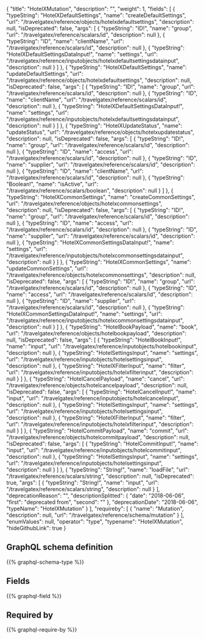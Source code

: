 {
  "title": "HotelXMutation",
  "description": "",
  "weight": 1,
  "fields": [
    {
      "typeString": "HotelXDefaultSettings",
      "name": "createDefaultSettings",
      "url": "/travelgatex/reference/objects/hotelxdefaultsettings",
      "description": null,
      "isDeprecated": false,
      "args": [
        {
          "typeString": "ID!",
          "name": "group",
          "url": "/travelgatex/reference/scalars/id",
          "description": null
        },
        {
          "typeString": "ID",
          "name": "clientName",
          "url": "/travelgatex/reference/scalars/id",
          "description": null
        },
        {
          "typeString": "HotelXDefaultSettingsDataInput!",
          "name": "settings",
          "url": "/travelgatex/reference/inputobjects/hotelxdefaultsettingsdatainput",
          "description": null
        }
      ]
    },
    {
      "typeString": "HotelXDefaultSettings",
      "name": "updateDefaultSettings",
      "url": "/travelgatex/reference/objects/hotelxdefaultsettings",
      "description": null,
      "isDeprecated": false,
      "args": [
        {
          "typeString": "ID!",
          "name": "group",
          "url": "/travelgatex/reference/scalars/id",
          "description": null
        },
        {
          "typeString": "ID",
          "name": "clientName",
          "url": "/travelgatex/reference/scalars/id",
          "description": null
        },
        {
          "typeString": "HotelXDefaultSettingsDataInput!",
          "name": "settings",
          "url": "/travelgatex/reference/inputobjects/hotelxdefaultsettingsdatainput",
          "description": null
        }
      ]
    },
    {
      "typeString": "HotelXUpdateStatus",
      "name": "updateStatus",
      "url": "/travelgatex/reference/objects/hotelxupdatestatus",
      "description": null,
      "isDeprecated": false,
      "args": [
        {
          "typeString": "ID!",
          "name": "group",
          "url": "/travelgatex/reference/scalars/id",
          "description": null
        },
        {
          "typeString": "ID",
          "name": "access",
          "url": "/travelgatex/reference/scalars/id",
          "description": null
        },
        {
          "typeString": "ID",
          "name": "supplier",
          "url": "/travelgatex/reference/scalars/id",
          "description": null
        },
        {
          "typeString": "ID",
          "name": "clientName",
          "url": "/travelgatex/reference/scalars/id",
          "description": null
        },
        {
          "typeString": "Boolean!",
          "name": "isActive",
          "url": "/travelgatex/reference/scalars/boolean",
          "description": null
        }
      ]
    },
    {
      "typeString": "HotelXCommonSettings",
      "name": "createCommonSettings",
      "url": "/travelgatex/reference/objects/hotelxcommonsettings",
      "description": null,
      "isDeprecated": false,
      "args": [
        {
          "typeString": "ID!",
          "name": "group",
          "url": "/travelgatex/reference/scalars/id",
          "description": null
        },
        {
          "typeString": "ID",
          "name": "access",
          "url": "/travelgatex/reference/scalars/id",
          "description": null
        },
        {
          "typeString": "ID",
          "name": "supplier",
          "url": "/travelgatex/reference/scalars/id",
          "description": null
        },
        {
          "typeString": "HotelXCommonSettingsDataInput!",
          "name": "settings",
          "url": "/travelgatex/reference/inputobjects/hotelxcommonsettingsdatainput",
          "description": null
        }
      ]
    },
    {
      "typeString": "HotelXCommonSettings",
      "name": "updateCommonSettings",
      "url": "/travelgatex/reference/objects/hotelxcommonsettings",
      "description": null,
      "isDeprecated": false,
      "args": [
        {
          "typeString": "ID!",
          "name": "group",
          "url": "/travelgatex/reference/scalars/id",
          "description": null
        },
        {
          "typeString": "ID",
          "name": "access",
          "url": "/travelgatex/reference/scalars/id",
          "description": null
        },
        {
          "typeString": "ID",
          "name": "supplier",
          "url": "/travelgatex/reference/scalars/id",
          "description": null
        },
        {
          "typeString": "HotelXCommonSettingsDataInput!",
          "name": "settings",
          "url": "/travelgatex/reference/inputobjects/hotelxcommonsettingsdatainput",
          "description": null
        }
      ]
    },
    {
      "typeString": "HotelBookPayload",
      "name": "book",
      "url": "/travelgatex/reference/objects/hotelbookpayload",
      "description": null,
      "isDeprecated": false,
      "args": [
        {
          "typeString": "HotelBookInput!",
          "name": "input",
          "url": "/travelgatex/reference/inputobjects/hotelbookinput",
          "description": null
        },
        {
          "typeString": "HotelSettingsInput",
          "name": "settings",
          "url": "/travelgatex/reference/inputobjects/hotelsettingsinput",
          "description": null
        },
        {
          "typeString": "HotelXFilterInput",
          "name": "filter",
          "url": "/travelgatex/reference/inputobjects/hotelxfilterinput",
          "description": null
        }
      ]
    },
    {
      "typeString": "HotelCancelPayload",
      "name": "cancel",
      "url": "/travelgatex/reference/objects/hotelcancelpayload",
      "description": null,
      "isDeprecated": false,
      "args": [
        {
          "typeString": "HotelCancelInput!",
          "name": "input",
          "url": "/travelgatex/reference/inputobjects/hotelcancelinput",
          "description": null
        },
        {
          "typeString": "HotelSettingsInput",
          "name": "settings",
          "url": "/travelgatex/reference/inputobjects/hotelsettingsinput",
          "description": null
        },
        {
          "typeString": "HotelXFilterInput",
          "name": "filter",
          "url": "/travelgatex/reference/inputobjects/hotelxfilterinput",
          "description": null
        }
      ]
    },
    {
      "typeString": "HotelCommitPayload",
      "name": "commit",
      "url": "/travelgatex/reference/objects/hotelcommitpayload",
      "description": null,
      "isDeprecated": false,
      "args": [
        {
          "typeString": "HotelCommitInput!",
          "name": "input",
          "url": "/travelgatex/reference/inputobjects/hotelcommitinput",
          "description": null
        },
        {
          "typeString": "HotelSettingsInput",
          "name": "settings",
          "url": "/travelgatex/reference/inputobjects/hotelsettingsinput",
          "description": null
        }
      ]
    },
    {
      "typeString": "String!",
      "name": "loadFile",
      "url": "/travelgatex/reference/scalars/string",
      "description": null,
      "isDeprecated": true,
      "args": [
        {
          "typeString": "String!",
          "name": "input",
          "url": "/travelgatex/reference/scalars/string",
          "description": null
        }
      ],
      "deprecationReason": "",
      "descriptionSplitted": {
        "date": "2018-06-06",
        "first": "deprecated from",
        "second": ""
      },
      "deprecationDate": "2018-06-06",
      "typeName": "HotelXMutation"
    }
  ],
  "requireby": [
    {
      "name": "Mutation",
      "description": null,
      "url": "/travelgatex/reference/schema/mutation"
    }
  ],
  "enumValues": null,
  "operator": "type",
  "typename": "HotelXMutation",
  "hideGithubLink": true
}
## GraphQL schema definition

{{% graphql-schema-type %}}

## Fields

{{% graphql-field %}}

## Required by

{{% graphql-require-by %}}
